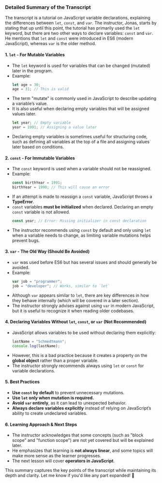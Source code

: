 ### **Detailed Summary of the Transcript**

The transcript is a tutorial on JavaScript variable declarations, explaining the differences between `let`, `const`, and `var`. The instructor, Jonas, starts by stating that up until this point, the tutorial has primarily used the `let` keyword, but there are two other ways to declare variables: `const` and `var`. He mentions that `let` and `const` were introduced in ES6 (modern JavaScript), whereas `var` is the older method.

#### **1. `let` - For Mutable Variables**

- The `let` keyword is used for variables that can be changed (mutated) later in the program.
- Example:
  ```javascript
  let age = 30;
  age = 31; // This is valid
  ```
- The term "mutate" is commonly used in JavaScript to describe updating a variable’s value.
- It is also useful when declaring empty variables that will be assigned values later.
  ```javascript
  let year; // Empty variable
  year = 1991; // Assigning a value later
  ```
- Declaring empty variables is sometimes useful for structuring code, such as defining all variables at the top of a file and assigning values later based on conditions.

#### **2. `const` - For Immutable Variables**

- The `const` keyword is used when a variable should not be reassigned.
- Example:
  ```javascript
  const birthYear = 1991;
  birthYear = 1990; // This will cause an error
  ```
- If an attempt is made to reassign a `const` variable, JavaScript throws a **TypeError**.
- `const` variables **must be initialized** when declared. Declaring an empty `const` variable is not allowed.
  ```javascript
  const year; // Error: Missing initializer in const declaration
  ```
- The instructor recommends using `const` by default and only using `let` when a variable needs to change, as limiting variable mutations helps prevent bugs.

#### **3. `var` - The Old Way (Should Be Avoided)**

- `var` was used before ES6 but has several issues and should generally be avoided.
- Example:
  ```javascript
  var job = "programmer";
  job = "developer"; // Works, similar to `let`
  ```
- Although `var` appears similar to `let`, there are key differences in how they behave internally (which will be covered in a later section).
- The instructor strongly advises against using `var` in modern JavaScript, but it is useful to recognize it when reading older codebases.

#### **4. Declaring Variables Without `let`, `const`, or `var` (Not Recommended)**

- JavaScript allows variables to be used without declaring them explicitly:
  ```javascript
  lastName = "Schmedtmann";
  console.log(lastName);
  ```
- However, this is a bad practice because it creates a property on the **global object** rather than a proper variable.
- The instructor strongly recommends always using `let` or `const` for variable declarations.

#### **5. Best Practices**

- **Use `const` by default** to prevent unnecessary mutations.
- **Use `let` only when mutation is required.**
- **Avoid `var` entirely**, as it can lead to unexpected behavior.
- **Always declare variables explicitly** instead of relying on JavaScript’s ability to create undeclared variables.

#### **6. Learning Approach & Next Steps**

- The instructor acknowledges that some concepts (such as "block scope" and "function scope") are not yet covered but will be explained later.
- He emphasizes that learning is **not always linear**, and some topics will make more sense as the learner progresses.
- The next lesson will cover **operators in JavaScript**.

This summary captures the key points of the transcript while maintaining its depth and clarity. Let me know if you'd like any part expanded! 🚀
